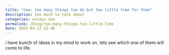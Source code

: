 ```yaml
---
title: "now: too many things too do but too little time for them"
description: too much to talk about
categories: essays now 
permalink: /blog/too-many-things-too-little-time
date: 2025-03-12 22:46
---
```


i have bunch of ideas in my mind to work on, lets see which one of them will come to life.

